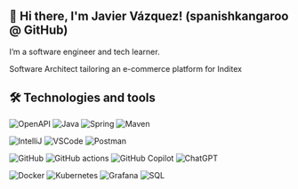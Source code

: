 ## 👋 Hi there, I'm Javier Vázquez! (spanishkangaroo @ GitHub)
I’m a software engineer and tech learner. 

Software Architect tailoring an e-commerce platform for Inditex

## 🛠️ Technologies and tools
<p>
  <img alt="OpenAPI" src="https://img.shields.io/badge/OpenAPI-%23Clojure?style=flat&logo=swagger&logoColor=white" />
  <img alt="Java" src="https://img.shields.io/badge/Java-F46800?style=flat&logo=java&logoColor=white" />
  <img alt="Spring" src="https://img.shields.io/badge/Spring-6DB33F?style=flat&logo=spring&logoColor=white" />
  <img alt="Maven" src="https://img.shields.io/badge/Maven-C71A36?style=flat&logo=Apache%20Maven&logoColor=white" />
</p>
<p>
  <img alt="IntelliJ" src="https://img.shields.io/badge/IntelliJ-000000.svg?style=flat&logo=intellij-idea&logoColor=white" />
  <img alt="VSCode" src="https://img.shields.io/badge/VSCode-007ACC?style=flat&logo=dotnet&logColor=white" />
  <img alt="Postman" src="https://img.shields.io/badge/Postman-FF6C37?style=flat&logo=postman&logoColor=white" />  
</p>
<p>
  <img alt="GitHub" src="https://img.shields.io/badge/GitHub-2088FF?style=flat&logo=openai&logoColor=white" />
  <img alt="GitHub actions" src="https://img.shields.io/badge/GitHub%20Actions-2088FF?style=flat&logo=githubactions&logoColor=white" />
  <img alt="GitHub Copilot" src="https://img.shields.io/badge/GitHub%20Copilot-2088FF?style=flat&logo=githubcopilot&logoColor=white" />
  <img alt="ChatGPT" src="https://img.shields.io/badge/chatGPT-74aa9c?style=flat&logo=openai&logoColor=white" />
</p>
<p>
  <img alt="Docker" src="https://img.shields.io/badge/Docker-2496ED?style=flat&logo=docker&logoColor=white" />
  <img alt="Kubernetes" src="https://img.shields.io/badge/Kubernetes-326CE5?style=flat&logo=kubernetes&logoColor=white" />
  <img alt="Grafana" src="https://img.shields.io/badge/Grafana-F46800?style=flat&logo=grafana&logoColor=white" />  
  <img alt="SQL" src="https://img.shields.io/badge/SQL-003545?style=flat&logo=mariadb&logoColor=white" />
</p>


